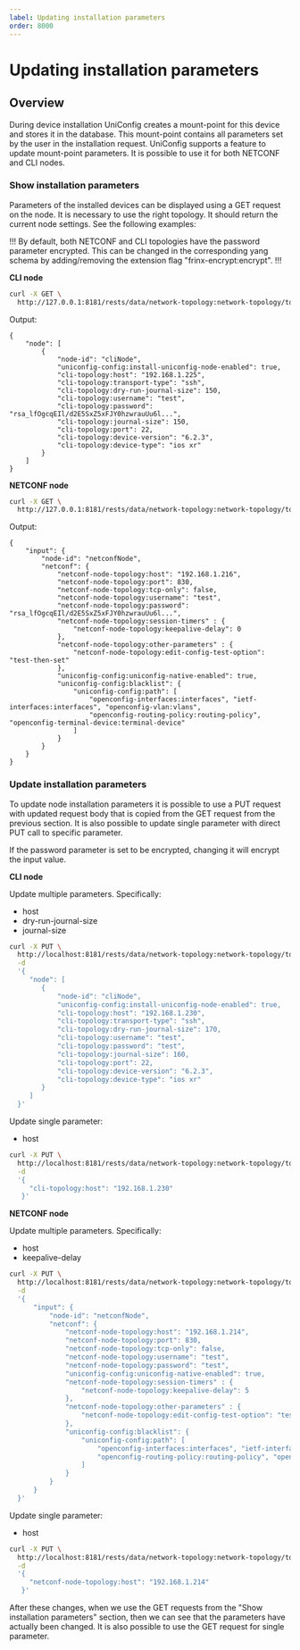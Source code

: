 ```yaml
---
label: Updating installation parameters
order: 8000
---
```


# Updating installation parameters

## Overview

During device installation UniConfig creates a mount-point for this device and stores it in the database. This
mount-point contains all parameters set by the user in the installation request. UniConfig supports a feature to update
mount-point parameters. It is possible to use it for both NETCONF and CLI nodes.

### Show installation parameters

Parameters of the installed devices can be displayed using a GET request on the node. It is necessary to use the right
topology. It should return the current node settings. See the following examples:

!!!
By default, both NETCONF and CLI topologies have the password parameter encrypted. This can be changed
in the corresponding yang schema by adding/removing the extension flag "frinx-encrypt:encrypt".
!!!

**CLI node**
```bash
curl -X GET \
  http://127.0.0.1:8181/rests/data/network-topology:network-topology/topology=cli/node=cliNode
```
Output:
```
{
    "node": [
        {
            "node-id": "cliNode",
            "uniconfig-config:install-uniconfig-node-enabled": true,
            "cli-topology:host": "192.168.1.225",
            "cli-topology:transport-type": "ssh",
            "cli-topology:dry-run-journal-size": 150,
            "cli-topology:username": "test",
            "cli-topology:password": "rsa_lfOgcqEIl/d2E5SxZ5xFJY0hzwrauUu6l...",
            "cli-topology:journal-size": 150,
            "cli-topology:port": 22,
            "cli-topology:device-version": "6.2.3",
            "cli-topology:device-type": "ios xr"
        }
    ]
}
```
**NETCONF node**
```bash
curl -X GET \
  http://127.0.0.1:8181/rests/data/network-topology:network-topology/topology=topology-netconf/node=netconfNode
```
Output:
```
{
    "input": {
        "node-id": "netconfNode",
        "netconf": {
            "netconf-node-topology:host": "192.168.1.216",
            "netconf-node-topology:port": 830,
            "netconf-node-topology:tcp-only": false,
            "netconf-node-topology:username": "test",
            "netconf-node-topology:password": "rsa_lfOgcqEIl/d2E5SxZ5xFJY0hzwrauUu6l...",
            "netconf-node-topology:session-timers" : {
                "netconf-node-topology:keepalive-delay": 0
            },
            "netconf-node-topology:other-parameters" : {
                "netconf-node-topology:edit-config-test-option": "test-then-set"
            },
            "uniconfig-config:uniconfig-native-enabled": true,
            "uniconfig-config:blacklist": {
                "uniconfig-config:path": [
                    "openconfig-interfaces:interfaces", "ietf-interfaces:interfaces", "openconfig-vlan:vlans", 
                    "openconfig-routing-policy:routing-policy", "openconfig-terminal-device:terminal-device"
                ]
            }
        }
    }
}
```

### Update installation parameters

To update node installation parameters it is possible to use a PUT request with updated request body that is copied
from the GET request from the previous section. It is also possible to update single parameter with direct PUT call to
specific parameter.

If the password parameter is set to be encrypted, changing it will encrypt the input value.

**CLI node**

Update multiple parameters. Specifically:
- host
- dry-run-journal-size
- journal-size

```bash
curl -X PUT \
  http://localhost:8181/rests/data/network-topology:network-topology/topology=cli/node=cliNode \
  -d 
  '{
     "node": [
        {
            "node-id": "cliNode",
            "uniconfig-config:install-uniconfig-node-enabled": true,
            "cli-topology:host": "192.168.1.230",
            "cli-topology:transport-type": "ssh",
            "cli-topology:dry-run-journal-size": 170,
            "cli-topology:username": "test",
            "cli-topology:password": "test",
            "cli-topology:journal-size": 160,
            "cli-topology:port": 22,
            "cli-topology:device-version": "6.2.3",
            "cli-topology:device-type": "ios xr"
        }
     ]
  }'
```

Update single parameter:
- host

```bash
curl -X PUT \
  http://localhost:8181/rests/data/network-topology:network-topology/topology=cli/node=cliNode/cli-topology:host \
  -d 
  '{
     "cli-topology:host": "192.168.1.230"
   }'
```

**NETCONF node**

Update multiple parameters. Specifically:
- host
- keepalive-delay

```bash
curl -X PUT \
  http://localhost:8181/rests/data/network-topology:network-topology/topology=topology-netconf/node=netconfNode \
  -d 
  '{
      "input": {
          "node-id": "netconfNode",
          "netconf": {
              "netconf-node-topology:host": "192.168.1.214",
              "netconf-node-topology:port": 830,
              "netconf-node-topology:tcp-only": false,
              "netconf-node-topology:username": "test",
              "netconf-node-topology:password": "test",
              "uniconfig-config:uniconfig-native-enabled": true,
              "netconf-node-topology:session-timers" : {
                  "netconf-node-topology:keepalive-delay": 5
              },
              "netconf-node-topology:other-parameters" : {
                  "netconf-node-topology:edit-config-test-option": "test-then-set"
              },
              "uniconfig-config:blacklist": {
                  "uniconfig-config:path": [
                      "openconfig-interfaces:interfaces", "ietf-interfaces:interfaces", "openconfig-vlan:vlans", 
                      "openconfig-routing-policy:routing-policy", "openconfig-terminal-device:terminal-device"
                  ]
              }
          }
      }
  }'
```

Update single parameter:
- host

```bash
curl -X PUT \
  http://localhost:8181/rests/data/network-topology:network-topology/topology=topology-netconf/node=netconfNode/netconf-node-topology:host \
  -d 
  '{
     "netconf-node-topology:host": "192.168.1.214"
   }'
```

After these changes, when we use the GET requests from the "Show installation parameters" section, then we can see that
the parameters have actually been changed. It is also possible to use the GET request for single parameter.
